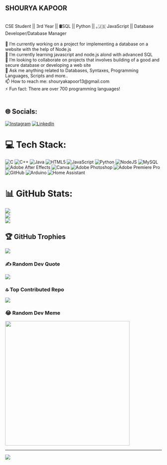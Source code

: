 ## SHOURYA KAPOOR 
</br>
CSE Student || 3rd Year || 🛢SQL || </> Python || ｡🇯‌🇸‌ JavaScript || Database Developer/Database Manager
</br></br>
🔭 I’m currently working on a project for implementing a database on a website with the help of Node.js </br>
🌱 I’m currently learning javascript and node.js alond with advanced SQL </br>
👯 I’m looking to collaborate on projects that involves building of a good and secure database or developing a web site </br>
💬 Ask me anything related to Databases, Syntaxes, Programming Languages, Scripts and more.. </br>
📫 How to reach me: shouryakapoor13@gmail.com </br>
⚡ Fun fact: There are over 700 programming languages! </br>
</br>



## 🌐 Socials:
[![Instagram](https://img.shields.io/badge/Instagram-%23E4405F.svg?logo=Instagram&logoColor=white)](https://instagram.com/shoouryakapoor13) [![LinkedIn](https://img.shields.io/badge/LinkedIn-%230077B5.svg?logo=linkedin&logoColor=white)](https://linkedin.com/in/shourya-kapoor-a110451b0/) 

# 💻 Tech Stack:
![C](https://img.shields.io/badge/c-%2300599C.svg?style=for-the-badge&logo=c&logoColor=white) ![C++](https://img.shields.io/badge/c++-%2300599C.svg?style=for-the-badge&logo=c%2B%2B&logoColor=white) ![Java](https://img.shields.io/badge/java-%23ED8B00.svg?style=for-the-badge&logo=openjdk&logoColor=white) ![HTML5](https://img.shields.io/badge/html5-%23E34F26.svg?style=for-the-badge&logo=html5&logoColor=white) ![JavaScript](https://img.shields.io/badge/javascript-%23323330.svg?style=for-the-badge&logo=javascript&logoColor=%23F7DF1E) ![Python](https://img.shields.io/badge/python-3670A0?style=for-the-badge&logo=python&logoColor=ffdd54) ![NodeJS](https://img.shields.io/badge/node.js-6DA55F?style=for-the-badge&logo=node.js&logoColor=white) ![MySQL](https://img.shields.io/badge/mysql-4479A1.svg?style=for-the-badge&logo=mysql&logoColor=white) ![Adobe After Effects](https://img.shields.io/badge/Adobe%20After%20Effects-9999FF.svg?style=for-the-badge&logo=Adobe%20After%20Effects&logoColor=white) ![Canva](https://img.shields.io/badge/Canva-%2300C4CC.svg?style=for-the-badge&logo=Canva&logoColor=white) ![Adobe Photoshop](https://img.shields.io/badge/adobe%20photoshop-%2331A8FF.svg?style=for-the-badge&logo=adobe%20photoshop&logoColor=white) ![Adobe Premiere Pro](https://img.shields.io/badge/Adobe%20Premiere%20Pro-9999FF.svg?style=for-the-badge&logo=Adobe%20Premiere%20Pro&logoColor=white) ![GitHub](https://img.shields.io/badge/github-%23121011.svg?style=for-the-badge&logo=github&logoColor=white) ![Arduino](https://img.shields.io/badge/-Arduino-00979D?style=for-the-badge&logo=Arduino&logoColor=white) ![Home Assistant](https://img.shields.io/badge/home%20assistant-%2341BDF5.svg?style=for-the-badge&logo=home-assistant&logoColor=white)
# 📊 GitHub Stats:
![](https://github-readme-stats.vercel.app/api?username=ShouryaKapoor&theme=dark&hide_border=false&include_all_commits=false&count_private=false)<br/>
![](https://github-readme-streak-stats.herokuapp.com/?user=ShouryaKapoor&theme=dark&hide_border=false)<br/>
![](https://github-readme-stats.vercel.app/api/top-langs/?username=ShouryaKapoor&theme=dark&hide_border=false&include_all_commits=false&count_private=false&layout=compact)

## 🏆 GitHub Trophies
![](https://github-profile-trophy.vercel.app/?username=ShouryaKapoor&theme=radical&no-frame=false&no-bg=false&margin-w=4)

### ✍️ Random Dev Quote
![](https://quotes-github-readme.vercel.app/api?type=horizontal&theme=radical)

### 🔝 Top Contributed Repo
![](https://github-contributor-stats.vercel.app/api?username=ShouryaKapoor&limit=5&theme=radical&combine_all_yearly_contributions=true)

### 😂 Random Dev Meme
<img src='https://memer-new.vercel.app/' style="height: 400px;"/>

---
[![](https://visitcount.itsvg.in/api?id=ShouryaKapoor&icon=6&color=8)](https://visitcount.itsvg.in)

<!-- Proudly created with GPRM ( https://gprm.itsvg.in ) -->

